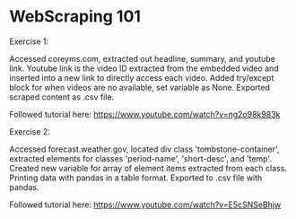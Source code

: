 # WebScraping 101

Exercise 1:

Accessed coreyms.com, extracted out headline, summary, and youtube link. Youtube link is the video ID extracted from the embedded video and inserted into a new link to directly access each video. Added try/except block for when videos are no available, set variable as None. Exported scraped content as .csv file.

Followed tutorial here: https://www.youtube.com/watch?v=ng2o98k983k

Exercise 2:

Accessed forecast.weather.gov, located div class 'tombstone-container', extracted elements for classes 'period-name', 'short-desc', and 'temp'. Created new variable for array of element items extracted from each class. Printing data with pandas in a table format. Exported to .csv file with pandas.

Followed tutorial here: https://www.youtube.com/watch?v=E5cSNSeBhjw